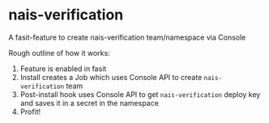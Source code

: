 nais-verification
=================

A fasit-feature to create nais-verification team/namespace via Console

Rough outline of how it works:

1. Feature is enabled in fasit
2. Install creates a Job which uses Console API to create `nais-verification` team
3. Post-install hook uses Console API to get `nais-verification` deploy key and saves it in a secret in the namespace
4. Profit!
